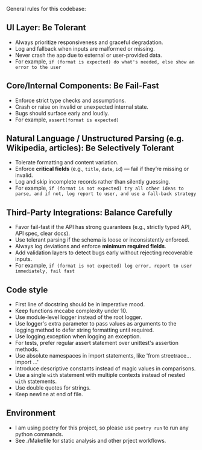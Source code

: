 General rules for this codebase:

## **UI Layer: Be Tolerant**
- Always prioritize responsiveness and graceful degradation.
- Log and fallback when inputs are malformed or missing.
- Never crash the app due to external or user-provided data.
- For example, `if (format is expected) do what's needed, else show an error to the user`

## **Core/Internal Components: Be Fail-Fast**
- Enforce strict type checks and assumptions.
- Crash or raise on invalid or unexpected internal state.
- Bugs should surface early and loudly.
- For example, `assert(format is expected)`

## **Natural Language / Unstructured Parsing (e.g. Wikipedia, articles): Be Selectively Tolerant**
- Tolerate formatting and content variation.
- Enforce **critical fields** (e.g., `title`, `date`, `id`) — fail if they’re missing or invalid.
- Log and skip incomplete records rather than silently guessing.
- For example, `if (format is not expected) try all other ideas to parse, and if not, log report to user, and use a fall-back strategy`

## **Third-Party Integrations: Balance Carefully**
- Favor fail-fast if the API has strong guarantees (e.g., strictly typed API, API spec, clear docs).
- Use tolerant parsing if the schema is loose or inconsistently enforced.
- Always log deviations and enforce **minimum required fields**.
- Add validation layers to detect bugs early without rejecting recoverable inputs.
- For example, `if (format is not expected) log error, report to user immediately, fail fast`

## Code style

- First line of docstring should be in imperative mood.
- Keep functions mccabe complexity under 10.
- Use module-level logger instead of the root logger.
- Use logger's extra parameter to pass values as arguments to the logging method to defer string formatting until required.
- Use logging.exception when logging an exception.
- For tests, prefer regular assert statement over unittest's assertion methods.
- Use absolute namespaces in import statements, like 'from streetrace... import ...'
- Introduce descriptive constants instead of magic values in comparisons.
- Use a single `with` statement with multiple contexts instead of nested `with` statements.
- Use double quotes for strings.
- Keep newline at end of file.

## Environment

- I am using poetry for this project, so please use `poetry run` to run any python commands.
- See ./Makefile for static analysis and other prject workflows.